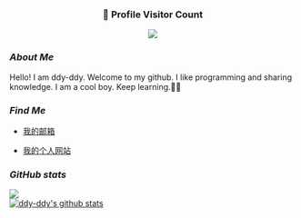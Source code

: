 

<div align=center>
  <h3><b>📍 Profile Visitor Count</b></h3>
</div>

<p align="center" >   
  <img src="https://profile-counter.glitch.me/ddy-ddy/count.svg" />  
</p>

### *About Me*

Hello! I am ddy-ddy. Welcome to my github. I like programming and sharing knowledge.
I am a cool boy. Keep learning.✌🏻


### *Find Me*

- <a href="mailto: 1179730251@qq.com">我的邮箱</a> 

* [我的个人网站](https://www.ddy-ddy.com)


### *GitHub stats*

<a href="https://github.com/ddy-ddy/github-readme-stats"><img align="center" src="https://github-readme-stats.vercel.app/api/top-langs/?username=ddy-ddy&layout=compact&theme=buefy&hide_border=true&bg_color=ffffff00" /></a>  
<a href="https://github.com/ddy-ddy/github-readme-stats"><img align="center" src="https://github-readme-stats.vercel.app/api?username=ddy-ddy&show_icons=true&include_all_commits=true&theme=buefy&hide_border=true&count_private=true&bg_color=ffffff00" alt="ddy-ddy's github stats" /></a>  

